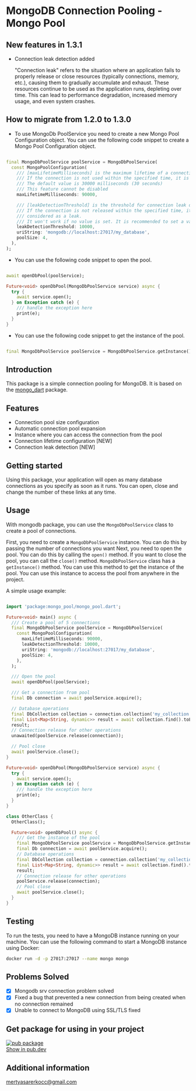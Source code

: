 # MongoDB Connection Pooling - Mongo Pool

## New features in 1.3.1

* Connection leak detection added
  <p> "Connection leak" refers to the situation where an application fails to properly release or close resources (typically connections, memory, etc.), causing them to gradually accumulate and exhaust. These resources continue to be used as the application runs, depleting over time. This can lead to performance degradation, increased memory usage, and even system crashes.</p>

## How to migrate from 1.2.0 to 1.3.0

* To use MongoDb PoolService you need to create a new Mongo Pool Configuration object. You can use
  the following code
  snippet to create a Mongo Pool Configuration object.

```dart

final MongoDbPoolService poolService = MongoDbPoolService(
  const MongoPoolConfiguration(
    /// [maxLifetimeMilliseconds] is the maximum lifetime of a connection in the pool.
    /// If the connection is not used within the specified time, it is closed.
    /// The default value is 30000 milliseconds (30 seconds)
    /// This feature cannot be disabled
    maxLifetimeMilliseconds: 90000,

    /// [leakDetectionThreshold] is the threshold for connection leak detection.
    /// If the connection is not released within the specified time, it is
    /// considered as a leak.
    /// It won't work if no value is set. It is recommended to set a value
    leakDetectionThreshold: 10000,
    uriString: 'mongodb://localhost:27017/my_database',
    poolSize: 4,
  ),
);
```

* You can use the following code snippet to open the pool.

```dart

await openDbPool(poolService);

Future<void> openDbPool(MongoDbPoolService service) async {
  try {
    await service.open();
  } on Exception catch (e) {
    /// handle the exception here
    print(e);
  }
}

```

* You can use the following code snippet to get the instance of the pool.

```dart

final MongoDbPoolService poolService = MongoDbPoolService.getInstance();
```

## Introduction

This package is a simple connection pooling for MongoDB. It is based on
the [mongo_dart](https://pub.dartlang.org/packages/mongo_dart) package.

## Features

* Connection pool size configuration
* Automatic connection pool expansion
* Instance where you can access the connection from the pool
* Connection lifetime configuration [NEW]
* Connection leak detection [NEW]

## Getting started

Using this package, your application will open as many database connections as you specify as soon
as it runs. You can
open, close and change the number of these links at any time.

## Usage

With mongodb package, you can use the `MongoDbPoolService` class to create a pool of connections.

First, you need to create a `MongoDbPoolService` instance. You can do this by passing the number of
connections you want
Next, you need to open the pool. You can do this by calling the `open()` method. If you want to
close the pool, you can
call the `close()` method.
`MongoDbPoolService` class has a `getInstance()` method. You can use this method to get the instance
of the pool.
You can use this instance to access the pool from anywhere in the project.

A simple usage example:

```dart

import 'package:mongo_pool/mongo_pool.dart';

Future<void> main() async {
  /// Create a pool of 5 connections
  final MongoDbPoolService poolService = MongoDbPoolService(
    const MongoPoolConfiguration(
      maxLifetimeMilliseconds: 90000,
      leakDetectionThreshold: 10000,
      uriString: 'mongodb://localhost:27017/my_database',
      poolSize: 4,
    ),
  );

  /// Open the pool
  await openDbPool(poolService);

  /// Get a connection from pool
  final Db connection = await poolService.acquire();

  // Database operations
  final DbCollection collection = connection.collection('my_collection');
  final List<Map<String, dynamic>> result = await collection.find().toList();
  result;
  // Connection release for other operations
  unawaited(poolService.release(connection));

  // Pool close
  await poolService.close();
}

Future<void> openDbPool(MongoDbPoolService service) async {
  try {
    await service.open();
  } on Exception catch (e) {
    /// handle the exception here
    print(e);
  }
}

class OtherClass {
  OtherClass();

  Future<void> openDbPool() async {
    /// Get the instance of the pool
    final MongoDbPoolService poolService = MongoDbPoolService.getInstance();
    final Db connection = await poolService.acquire();
    // Database operations
    final DbCollection collection = connection.collection('my_collection');
    final List<Map<String, dynamic>> result = await collection.find().toList();
    result;
    // Connection release for other operations
    poolService.release(connection);
    // Pool close
    await poolService.close();
  }
}


```

## Testing

To run the tests, you need to have a MongoDB instance running on your machine. You can use the
following command to
start a MongoDB instance using Docker:

```bash
docker run -d -p 27017:27017 --name mongo mongo
```

## Problems Solved

- [x] Mongodb srv connection problem solved
- [x] Fixed a bug that prevented a new connection from being created when no connection remained
- [x] Unable to connect to MongoDB using SSL/TLS fixed

## Get package for using in your project

[![pub package](https://img.shields.io/pub/v/mongo_pool.svg)](https://pub.dev/packages/mongo_pool)  
[Show in pub.dev](https://pub.dev/packages/mongo_pool)

## Additional information

mertyasarerkocc@gmail.com




